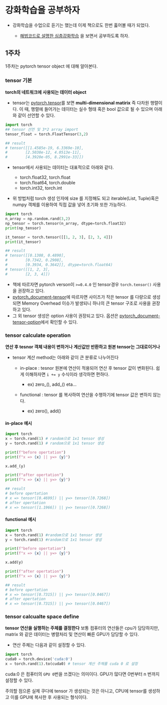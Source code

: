 # 강화학습을 공부하자 #

* 강화학습을 수업으로 듣기는 했는데 이제 책으로도 한번 훓어볼 때가 되었다.

    * [해법코드로 설명한 심층강화학습](https://book.naver.com/bookdb/book_detail.nhn?bid=16293174) 을 보면서 공부하도록 하자.

## 1주차 ##

1주차는 pytorch tensor object 에 대해 알아본다.

### tensor 기본 ###
**torch의 네트워크에 사용되는 데이터 object**

* tensor는 [pytorch.tensor](https://pytorch.org/docs/stable/tensors.html)를 보면 **multi-dimensional matirix** 즉 다차원 행렬이다. 이 때, 행렬에 들어가는 데이터는 실수 형태 혹은 bool 값으로 될 수 있으며 아래와 같이 선언할 수 있다.

```python
import torch
## tensor 선언 및 3*2 array import
tensor_float = torch.FloatTensor(3,2)

## result
# tensor([[1.4585e-19, 6.3369e-10],
#        [2.5038e-12, 4.0513e-11],
#        [4.3920e-05, 8.2991e-33]])
```

* tensor에서 사용되는 데이터는 대표적으로 아래와 같다.
    * torch.float32, torch.float
    * torch.float64, torch.double
    * torch.int32, torch.int

* 위 방법처럼 torch 생성 인자에 size 를 지정해도 되고 iterable(List, Tuple)혹은 numpy 객체를 이용하여 직접 값을 넣어 초기화 또한 가능하다.
```python
import torch
n_array = np.random.rand(3,2)
np_tensor = torch.tensor(n_array, dtype=torch.float32)
print(np_tensor)

it_tensor = torch.tensor([[1, 2, 3], [2, 3, 4]])
print(it_tensor)

## result
# tensor([[0.1308, 0.4890],
#        [0.7342, 0.2908],
#        [0.3934, 0.3642]], dtype=torch.float64)
# tensor([[1, 2, 3],
#        [2, 3, 4]])
```

* 책에 따르자면 pytorch verson이 `>=0.4.0` 인 tensor경우 `torch.tensor()` 사용을 권장하고 있다.
* [pytorch_document-tensor](https://pytorch.org/docs/stable/tensors.html)에 따르자면 사이즈가 작은 tensor 를 다량으로 생성되면 Memory Overhead 이슈가 발생되니 하나의 큰 tensor 구조로 사용을 권장하고 있다.
* 그 외 tensor 생성은 option 사용이 권장되고 있다. 옵션은 [pytorch_document-tensor-option](https://pytorch.org/docs/stable/torch.html#tensor-creation-ops)에서 확인할 수 있다.


### tensor calculate operation ###
**연산 후 tesnor 객체 내용이 변하거나 계산값만 반환하고 원본 tensor는 그대로이거나**

* tensor 계산 method는 아래와 같이 큰 분류로 나누어진다
    * in-place : tesnor 원본에 연산이 적용되어 연산 후 tensor 값이 변화된다. 쉽게 이해하자면 `i += y` 수식이라 생각하면 편하다.
        * ex) zero_(), add_() eta... 

    * functional : tensor 를 복사하여 연산을 수행하기에 tensor 값은 변하지 않는다.
        * ex) zero(), add()

#### in-place 예시 ####
```python
import torch
x = torch.rand(1) # random으로 1x1 tensor 생성
y = torch.rand(1) # random으로 1x1 tensor 생성

print(f"before opertation")
print(f"x => {x} || y=> {y}")

x.add_(y)

print(f"after opertation")
print(f"x => {x} || y=> {y}")

## result
# before opertation
# x => tensor([0.4699]) || y=> tensor([0.7268])
# after opertation
# x => tensor([1.1966]) || y=> tensor([0.7268])
```

#### functional 예시 ####
```python
import torch
x = torch.rand(1) #random으로 1x1 tensor 생성
y = torch.rand(1) #random으로 1x1 tensor 생성

print(f"before opertation")
print(f"x => {x} || y=> {y}")

x.add(y)

print(f"after opertation")
print(f"x => {x} || y=> {y}")

## result
# before opertation
# x => tensor([0.7315]) || y=> tensor([0.0467])
# after opertation
# x => tensor([0.7315]) || y=> tensor([0.0467])
```

### tensor calcualte space define ###
**tensor 연산을 실행하는 주체를 결정한다**
보통 컴퓨터의 연산들은 cpu가 담당하지만, matrix 와 같은 데이터는 병렬처리 및 연산이 빠른 GPU가 담당할 수 있다.

* 연산 주체는 다음과 같이 설정할 수 있다.
```python
import torch
cuda0 = torch.device('cuda:0')
x = torch.rand(1).to(cuda0) # tensor 계산 주체를 cuda 0 로 설정
```
cuda:0 은 컴퓨터의 `GPU 0`번을 쓰겠다는 의미이다. GPU가 많다면 0번부터 n 번까지 설정할 수 있다.

주의할 점으론 실제 쿠다에 tensor 가 생성되는 것은 아니고, CPU에 tensor를 생성하고 이를 GPU에 복사한 후 사용되는 형식이다.

